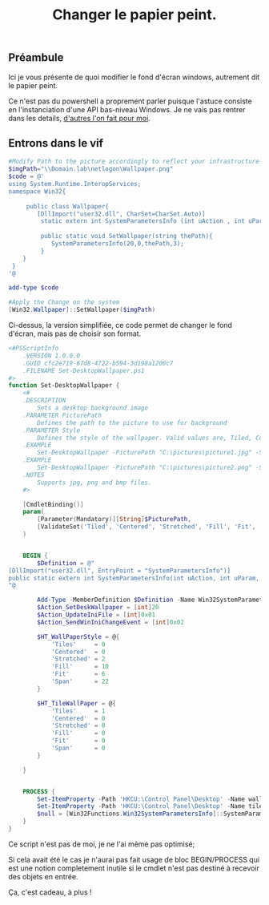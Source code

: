 ﻿---
title: "Changer le papier peint."
excerpt: "Changer votre fond d'écran Windows par script."
category: PowerShell
classes: wide
comments: true
tags: 
  - PowerShell
  - Tips
  - Wallpaper
  - Background
---

## Préambule

Ici je vous présente de quoi modifier le fond d'écran windows, autrement dit le papier peint.

Ce n'est pas du powershell a proprement parler puisque l'astuce consiste en l'instanciation d'une API bas-niveau Windows. Je ne vais pas rentrer dans les details, [d'autres l'on fait pour moi](https://fuzzysecurity.com/tutorials/24.html).

## Entrons dans le vif

```powershell
#Modify Path to the picture accordingly to reflect your infrastructure
$imgPath="\\Domain.lab\netlogon\Wallpaper.png"
$code = @' 
using System.Runtime.InteropServices; 
namespace Win32{ 
    
     public class Wallpaper{ 
        [DllImport("user32.dll", CharSet=CharSet.Auto)] 
         static extern int SystemParametersInfo (int uAction , int uParam , string lpvParam , int fuWinIni) ; 
         
         public static void SetWallpaper(string thePath){ 
            SystemParametersInfo(20,0,thePath,3); 
         }
    }
 } 
'@

add-type $code 

#Apply the Change on the system 
[Win32.Wallpaper]::SetWallpaper($imgPath)
```

Ci-dessus, la version simplifiée, ce code permet de changer le fond d'écran, mais pas de choisir son format.


```powershell
<#PSScriptInfo
    .VERSION 1.0.0.0
    .GUID cfc2e719-67d8-4722-b594-3d198a1206c7
    .FILENAME Set-DesktopWallpaper.ps1
#>
function Set-DesktopWallpaper {
    <#
    .DESCRIPTION
        Sets a desktop background image
    .PARAMETER PicturePath
        Defines the path to the picture to use for background
    .PARAMETER Style
        Defines the style of the wallpaper. Valid values are, Tiled, Centered, Stretched, Fill, Fit, Span
    .EXAMPLE
        Set-DesktopWallpaper -PicturePath "C:\pictures\picture1.jpg" -Style Fill
    .EXAMPLE
        Set-DesktopWallpaper -PicturePath "C:\pictures\picture2.png" -Style Centered
    .NOTES
        Supports jpg, png and bmp files.
    #>

    [CmdletBinding()]
    param(
        [Parameter(Mandatory)][String]$PicturePath,
        [ValidateSet('Tiled', 'Centered', 'Stretched', 'Fill', 'Fit', 'Span')]$Style = 'Fill'
    )


    BEGIN {
        $Definition = @"
[DllImport("user32.dll", EntryPoint = "SystemParametersInfo")]
public static extern int SystemParametersInfo(int uAction, int uParam, string lpvParam, int fuWinIni);
"@

        Add-Type -MemberDefinition $Definition -Name Win32SystemParametersInfo -Namespace Win32Functions
        $Action_SetDeskWallpaper = [int]20
        $Action_UpdateIniFile = [int]0x01
        $Action_SendWinIniChangeEvent = [int]0x02

        $HT_WallPaperStyle = @{
            'Tiles'     = 0
            'Centered'  = 0
            'Stretched' = 2
            'Fill'      = 10
            'Fit'       = 6
            'Span'      = 22
        }

        $HT_TileWallPaper = @{
            'Tiles'     = 1
            'Centered'  = 0
            'Stretched' = 0
            'Fill'      = 0
            'Fit'       = 0
            'Span'      = 0
        }

    }


    PROCESS {
        Set-ItemProperty -Path 'HKCU:\Control Panel\Desktop' -Name wallpaperstyle -Value $HT_WallPaperStyle[$Style]
        Set-ItemProperty -Path 'HKCU:\Control Panel\Desktop' -Name tilewallpaper -Value $HT_TileWallPaper[$Style]
        $null = [Win32Functions.Win32SystemParametersInfo]::SystemParametersInfo($Action_SetDeskWallpaper, 0, $PicturePath, ($Action_UpdateIniFile -bor $Action_SendWinIniChangeEvent))
    }
}
```

Ce script n'est pas de moi, je ne l'ai même pas optimisé;

Si cela avait été le cas je n'aurai pas fait usage de bloc BEGIN/PROCESS qui est une notion completement inutile si le cmdlet n'est pas destiné à recevoir des objets en entrée.

Ça, c'est cadeau, à plus !